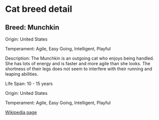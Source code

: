 
<!DOCTYPE html>
<html>
   <head>
        <title>Cat Detail</title>
        <link rel="stylesheet" href="/css/styles.css">
        <link rel="stylesheet" href="/css/cat-detail.css">
   </head>
    <body>
        <h1>Cat breed detail</h1>
        <h2>Breed: Munchkin</h2>
        <p>Origin: United States</p>
        <p>Temperament: Agile, Easy Going, Intelligent, Playful</p>
        <p>Description: The Munchkin is an outgoing cat who enjoys being handled. She has lots of energy and is faster and more agile than she looks. The shortness of their legs does not seem to interfere with their running and leaping abilities.</p>
        <p>Life Span: 10 - 15 years</p>
        <p>Origin: United States</p>
        <p>Temperament: Agile, Easy Going, Intelligent, Playful</p>
        <p><a href=https://en.wikipedia.org/wiki/Munchkin_(cat)>Wikipedia page</a></p>
<!--        <p><a href=undefined>Image</a></p>-->
     </body>
</html>
        